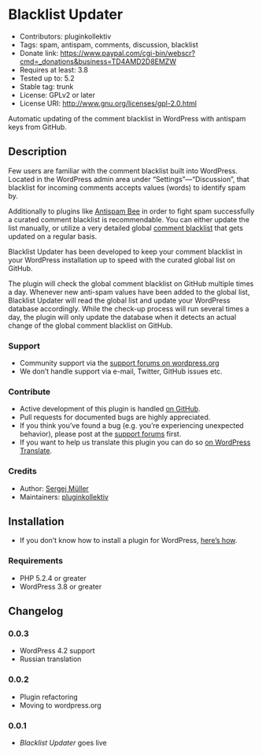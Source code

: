 # Blacklist Updater #
* Contributors:      pluginkollektiv
* Tags:              spam, antispam, comments, discussion, blacklist
* Donate link:       https://www.paypal.com/cgi-bin/webscr?cmd=_donations&business=TD4AMD2D8EMZW
* Requires at least: 3.8
* Tested up to:      5.2
* Stable tag:        trunk
* License:           GPLv2 or later
* License URI:       http://www.gnu.org/licenses/gpl-2.0.html

Automatic updating of the comment blacklist in WordPress with antispam keys from GitHub.

## Description ##
Few users are familiar with the comment blacklist built into WordPress. Located in the WordPress admin area under “Settings”—“Discussion”, that blacklist for incoming comments accepts values (words) to identify spam by.

Additionally to plugins like [Antispam Bee](https://wordpress.org/plugins/antispam-bee/) in order to fight spam successfully a curated comment blacklist is recommendable. You can either update the list manually, or utilize a very detailed global [comment blacklist](https://github.com/splorp/wordpress-comment-blacklist) that gets updated on a regular basis.

Blacklist Updater has been developed to keep your comment blacklist in your WordPress installation up to speed with the curated global list on GitHub.

The plugin will check the global comment blacklist on GitHub multiple times a day. Whenever new anti-spam values have been added to the global list, Blacklist Updater will read the global list and update your WordPress database accordingly. While the check-up process will run several times a day, the plugin will only update the database when it detects an actual change of the global comment blacklist on GitHub.

### Support ###
* Community support via the [support forums on wordpress.org](https://wordpress.org/support/plugin/blacklist-updater)
* We don’t handle support via e-mail, Twitter, GitHub issues etc.

### Contribute ###
* Active development of this plugin is handled [on GitHub](https://github.com/pluginkollektiv/blacklist-updater).
* Pull requests for documented bugs are highly appreciated.
* If you think you’ve found a bug (e.g. you’re experiencing unexpected behavior), please post at the [support forums](https://wordpress.org/support/plugin/blacklist-updater) first.
* If you want to help us translate this plugin you can do so [on WordPress Translate](https://translate.wordpress.org/projects/wp-plugins/blacklist-updater).

### Credits ###
* Author: [Sergej Müller](https://sergejmueller.github.io/)
* Maintainers: [pluginkollektiv](https://pluginkollektiv.org/)

## Installation ##
* If you don’t know how to install a plugin for WordPress, [here’s how](http://codex.wordpress.org/Managing_Plugins#Installing_Plugins).

### Requirements ###
* PHP 5.2.4 or greater
* WordPress 3.8 or greater

## Changelog ##

### 0.0.3 ###
* WordPress 4.2 support
* Russian translation

### 0.0.2 ###
* Plugin refactoring
* Moving to wordpress.org

### 0.0.1 ###
* *Blacklist Updater* goes live
